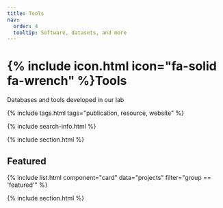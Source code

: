 ```yaml
---
title: Tools
nav:
  order: 4
  tooltip: Software, datasets, and more
---
```


# {% include icon.html icon="fa-solid fa-wrench" %}Tools

Databases and tools developed in our lab

{% include tags.html tags="publication, resource, website" %}

{% include search-info.html %}

{% include section.html %}

## Featured

{% include list.html component="card" data="projects" filter="group == 'featured'" %}

{% include section.html %}
